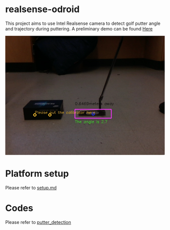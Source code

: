 # realsense-odroid

This project aims to use Intel Realsense camera to detect golf putter angle and trajectory during puttering. A preliminary demo can be found [Here](https://youtu.be/LsYdFL1LPT8)

[![IMAGE ALT TEXT HERE](https://github.com/chunhai/realsense-odroid/blob/master/ScreenShot%20.png)](https://youtu.be/LsYdFL1LPT8)

# Platform setup

Please refer to [setup.md](https://github.com/chunhai/realsense-odroid/blob/master/setup.md)

# Codes

Please refer to [putter_detection](https://github.com/chunhai/realsense-odroid/tree/master/putter_detection)
